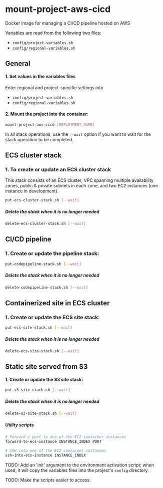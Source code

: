 # mount-project-aws-cicd

Docker image for managing a CI/CD pipeline hosted on AWS

Variables are read from the following two files:
- `config/project-variables.sh`
- `config/regional-variables.sh`

## General

#### 1. Set values in the variables files

Enter regional and project-specific settings into
- `config/project-variables.sh`
- `config/regional-variables.sh`

#### 2. Mount the project into the container:

```bash
mount-project-aws-cicd [DEPLOYMENT_NAME]
```

In all stack operations, use the `--wait` option if you want to wait for the stack operation to be completed.

## ECS cluster stack

### 1. To create or update an ECS cluster stack

This stack consists of an ECS cluster, VPC spanning multiple availability zones, public & private
subnets in each zone, and two EC2 instances (one instance in development).

```bash
put-ecs-cluster-stack.sh [--wait]
```

##### Delete the stack when it is no longer needed

```bash
delete-ecs-cluster-stack.sh [--wait]
```

## CI/CD pipeline

### 1. Create or update the pipeline stack:

```bash
put-codepipeline-stack.sh [--wait]
```

##### Delete the stack when it is no longer needed

```bash
delete-codepipeline-stack.sh [--wait]
```

## Containerized site in ECS cluster

### 1. Create or update the ECS site stack:

```bash
put-ecs-site-stack.sh [--wait]
```

##### Delete the stack when it is no longer needed

```bash
delete-ecs-site-stack.sh [--wait]
```

## Static site served from S3

#### 1. Create or update the S3 site stack:

```bash
put-s3-site-stack.sh [--wait]
```

##### Delete the stack when it is no longer needed

```bash
delete-s3-site-stack.sh [--wait]
```

##### Utility scripts

```bash
# Forward a port to one of the EC2 container instances
forward-to-ecs-instance INSTANCE_INDEX PORT

# SSH into one of the EC2 container instances
ssh-into-ecs-instance INSTANCE_INDEX
```


TODO: Add an 'init' argument to the environment activation script; when used, it will copy
the variables files into the project's `config` directory. 

TODO: Make the scripts easier to access.
